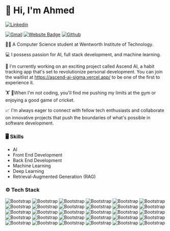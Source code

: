 # 👋 Hi, I'm Ahmed



[![Linkedin](https://img.shields.io/badge/-LinkedIn-blue?style=flat&logo=Linkedin&logoColor=white)](https://www.linkedin.com/in/https://www.linkedin.com/in/muhammad-ahmed-ayaz//)

[![Gmail](https://img.shields.io/badge/-Gmail-c14438?style=flat&logo=Gmail&logoColor=white)](mailto:ahmedayaz1210@gmail.com)
[![Website Badge](https://img.shields.io/badge/-Website-c14438?style=flat&logo=Google-Chrome&logoColor=white&link=http://ahmedayaz.pages.dev/)](http://ahmedayaz.pages.dev/)
[![Github](https://img.shields.io/github/followers/ahmedayaz1210?label=Follow&style=social)](https://github.com/ahmedayaz1210)

👨‍🎓 A Computer Science student at Wentworth Institute of Technology.

💻 I possess passion for AI, full stack development, and machine learning. 

🚀 I'm currently working on an exciting project called Ascend AI, a habit tracking app that's set to revolutionize personal development. You can join the waitlist at https://ascend-ai-sigma.vercel.app/ to be one of the first to experience it. 

🏋️ 🏏When I'm not coding, you'll find me pushing my limits at the gym or enjoying a good game of cricket. 

📈 I'm always eager to connect with fellow tech enthusiasts and collaborate on innovative projects that push the boundaries of what's possible in software development.

### 🖥 Skills

- AI
- Front End Development
- Back End Development
- Machine Learning
- Deep Learning
- Retrieval-Augmented Generation (RAG) 
### ⚙️ Tech Stack

![Bootstrap](https://img.shields.io/badge/-Amazon%20Web%20Services-05122A?style=flat-square&logo=Amazon-Web-Services&color=256575) ![Bootstrap](https://img.shields.io/badge/-Google%20Cloud%20Platform%20-05122A?style=flat-square&logo=Google-Cloud-Platform&color=256575) ![Bootstrap](https://img.shields.io/badge/-Python-05122A?style=flat-square&logo=Python&color=256575) ![Bootstrap](https://img.shields.io/badge/-Java-05122A?style=flat-square&logo=Java&color=256575) ![Bootstrap](https://img.shields.io/badge/-Typescript-05122A?style=flat-square&logo=Typescript&color=256575) ![Bootstrap](https://img.shields.io/badge/-Javascript-05122A?style=flat-square&logo=Javascript&color=256575) ![Bootstrap](https://img.shields.io/badge/-C-05122A?style=flat-square&logo=C&color=256575) ![Bootstrap](https://img.shields.io/badge/-C%2B%2B-05122A?style=flat-square&logo=C++&color=256575) ![Bootstrap](https://img.shields.io/badge/-HTML%20-05122A?style=flat-square&logo=HTML&color=256575) ![Bootstrap](https://img.shields.io/badge/-CSS-05122A?style=flat-square&logo=CSS&color=256575) ![Bootstrap](https://img.shields.io/badge/-LangChain-05122A?style=flat-square&logo=LangChain&color=256575) ![Bootstrap](https://img.shields.io/badge/-Docker-05122A?style=flat-square&logo=Docker&color=256575) ![Bootstrap](https://img.shields.io/badge/-Kubernetes-05122A?style=flat-square&logo=Kubernetes&color=256575) ![Bootstrap](https://img.shields.io/badge/-TensorFlow-05122A?style=flat-square&logo=TensorFlow&color=256575) ![Bootstrap](https://img.shields.io/badge/-Scikit%20Learn-05122A?style=flat-square&logo=Scikit-Learn&color=256575) ![Bootstrap](https://img.shields.io/badge/-Pandas-05122A?style=flat-square&logo=Pandas&color=256575) ![Bootstrap](https://img.shields.io/badge/-Numpy-05122A?style=flat-square&logo=Numpy&color=256575) ![Bootstrap](https://img.shields.io/badge/-Matplotlib-05122A?style=flat-square&logo=Matplotlib&color=256575) ![Bootstrap](https://img.shields.io/badge/-Vector%20DBs-05122A?style=flat-square&logo=Vector-DBs&color=256575) ![Bootstrap](https://img.shields.io/badge/-MongoDB-05122A?style=flat-square&logo=MongoDB&color=256575) ![Bootstrap](https://img.shields.io/badge/-MySQL-05122A?style=flat-square&logo=MySQL&color=256575) ![Bootstrap](https://img.shields.io/badge/-Firebase-05122A?style=flat-square&logo=Firebase&color=256575) ![Bootstrap](https://img.shields.io/badge/-React-05122A?style=flat-square&logo=React&color=256575) ![Bootstrap](https://img.shields.io/badge/-Next.js-05122A?style=flat-square&logo=Next.js&color=256575) ![Bootstrap](https://img.shields.io/badge/-Node.js-05122A?style=flat-square&logo=Node.js&color=256575) ![Bootstrap](https://img.shields.io/badge/-Three.js-05122A?style=flat-square&logo=Three.js&color=256575) ![Bootstrap](https://img.shields.io/badge/-Jupyter-05122A?style=flat-square&logo=Jupyter&color=256575) ![Bootstrap](https://img.shields.io/badge/-Blender-05122A?style=flat-square&logo=Blender&color=256575) ![Bootstrap](https://img.shields.io/badge/-Stripe-05122A?style=flat-square&logo=Stripe&color=256575) ![Bootstrap](https://img.shields.io/badge/-Clerk-05122A?style=flat-square&logo=Clerk&color=256575)
